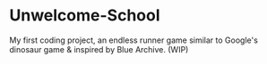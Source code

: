 # Unwelcome-School
My first coding project, an endless runner game similar to Google's dinosaur game &amp; inspired by Blue Archive. (WIP)
